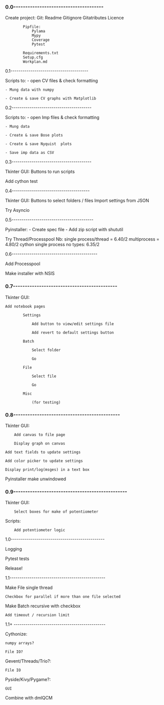 
### 0.0--------------------------------------

Create project:
            Git:
                Readme
                Gitignore
                Gitatributes
                Licence

                
            Pipfile:
                Pylama
                Mypy
                Coverage
                Pytest

            Requirements.txt
            Setup.cfg
            Workplan.md



0.1---------------------------------------

Scripts to:
        - open CV files & check formatting

    - Mung data with numpy

    - Create & save CV graphs with Matplotlib



0.2----------------------------------------

Scripts to:
        - open Imp files & check formatting

    - Mung data

    - Create & save Bose plots

    - Create & save Nyquist  plots

    - Save imp data as CSV


0.3----------------------------------------

Tkinter GUI:
    Buttons to run scripts


Add cython test


0.4---------------------------------------

Tkinter GUI:
    Buttons to select folders / files
    Import settings from JSON

Try Asyncio 


0.5-----------------------------------------

Pyinstaller:
    - Create spec file
    - Add zip script with shututil

Try Thread/Processpool
Nb: single process/thread = 6.40/2
    multiprocess = 4.80/2
    cython single process no types: 6.35/2

0.6-------------------------------------------


Add Processpool

Make installer with NSIS


### 0.7--------------------------------------------

Tkinter GUI:

    Add notebook pages

            Settings

                Add button to view/edit settings file

                Add revert to default settings button

            Batch

                Select folder

                Go

            File

                Select file

                Go

            Misc

                (for testing)

### 0.8---------------------------------------------

Tkinter GUI:

        Add canvas to file page

        Display graph on canvas

    Add text fields to update settings

    Add color picker to update settings

    Display print/log(msges) in a text box


Pyinstaller make unwindowed


### 0.9------------------------------------------------

Tkinter GUI:

        Select boxes for make of potentiometer

Scripts: 

        Add potentiometer logic



1.0-----------------------------------------------

Logging

Pytest tests

Release!

1.1------------------------------------------------

Make File single thread

    Checkbox for parallel if more than one file selected


Make Batch recursive with checkbox

    Add timeout / recursion limit

1.1+ ----------------------------------------------

Cythonize:

    numpy arrays?

    File IO?

Gevent/Threads/Trio?:

    File IO

Pyside/Kivy/Pygame?:

    GUI

Combine with dmlQCM

